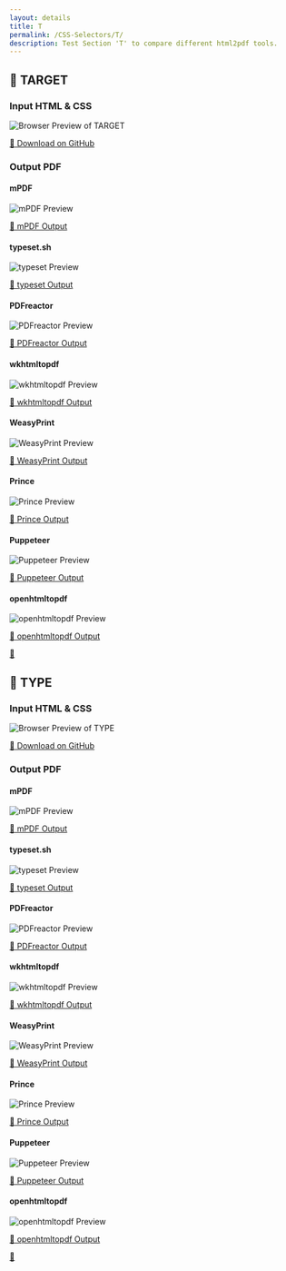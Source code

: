 ```yaml
---
layout: details
title: T
permalink: /CSS-Selectors/T/
description: Test Section 'T' to compare different html2pdf tools.
---
```




## 🔬 TARGET

### Input HTML & CSS

<div class="browser-mockup with-url">
    <div>
        <img src="/{{ page.path }}/../browser_screenshot__html_CSS_Selectors_T_target.html.pdf.png" alt="Browser Preview of TARGET" />
    </div>
</div>
<p>
    <a href="https://raw.githubusercontent.com/azettl/compare.html2pdf.tools/master//html/CSS%20Selectors/T/target.html" target="_blank" rel="noopener">📄 Download on GitHub</a>
</p>

### Output PDF

<div class="details-boxes">
    <div>
        <h4>mPDF</h4>
        <img src="/{{ page.path }}/../mpdf__html_CSS_Selectors_T_target.html.png" alt="mPDF Preview" />
        <p>
            <a href="/{{ page.path }}/../mpdf__html_CSS_Selectors_T_target.html.pdf" target="_blank">📕 mPDF Output</a>
        </p>
    </div>
    <div>
        <h4>typeset.sh</h4>
        <img src="/{{ page.path }}/../typeset__html_CSS_Selectors_T_target.html.png" alt="typeset Preview" />
        <p>
            <a href="/{{ page.path }}/../typeset__html_CSS_Selectors_T_target.html.pdf" target="_blank">📕 typeset Output</a>
        </p>
    </div>
    <div>
        <h4>PDFreactor</h4>
        <img src="/{{ page.path }}/../pdfreactor__html_CSS_Selectors_T_target.html.png" alt="PDFreactor Preview" />
        <p>
            <a href="/{{ page.path }}/../pdfreactor__html_CSS_Selectors_T_target.html.pdf" target="_blank">📕 PDFreactor Output</a>
        </p>
    </div>
    <div>
        <h4>wkhtmltopdf</h4>
        <img src="/{{ page.path }}/../wkhtmltopdf__html_CSS_Selectors_T_target.html.png" alt="wkhtmltopdf Preview" />
        <p>
            <a href="/{{ page.path }}/../wkhtmltopdf__html_CSS_Selectors_T_target.html.pdf" target="_blank">📕 wkhtmltopdf Output</a>
        </p>
    </div>
    <div>
        <h4>WeasyPrint</h4>
        <img src="/{{ page.path }}/../weasyprint__html_CSS_Selectors_T_target.html.png" alt="WeasyPrint Preview" />
        <p>
            <a href="/{{ page.path }}/../weasyprint__html_CSS_Selectors_T_target.html.pdf" target="_blank">📕 WeasyPrint Output</a>
        </p>
    </div>
    <div>
        <h4>Prince</h4>
        <img src="/{{ page.path }}/../princexml__html_CSS_Selectors_T_target.html.png" alt="Prince Preview" />
        <p>
            <a href="/{{ page.path }}/../princexml__html_CSS_Selectors_T_target.html.pdf" target="_blank">📕 Prince Output</a>
        </p>
    </div>
    <div>
        <h4>Puppeteer</h4>
        <img src="/{{ page.path }}/../puppeteer__html_CSS_Selectors_T_target.html.png" alt="Puppeteer Preview" />
        <p>
            <a href="/{{ page.path }}/../puppeteer__html_CSS_Selectors_T_target.html.pdf" target="_blank">📕 Puppeteer Output</a>
        </p>
    </div>
    <div>
        <h4>openhtmltopdf</h4>
        <img src="/{{ page.path }}/../openhtmltopdf__html_CSS_Selectors_T_target.html.png" alt="openhtmltopdf Preview" />
        <p>
            <a href="/{{ page.path }}/../openhtmltopdf__html_CSS_Selectors_T_target.html.pdf" target="_blank">📕 openhtmltopdf Output</a>
        </p>
    </div>
</div>

<a href="#top" class="rocket-outer">
    <span class="rocket">🚀</span>
</a>

## 🔬 TYPE

### Input HTML & CSS

<div class="browser-mockup with-url">
    <div>
        <img src="/{{ page.path }}/../browser_screenshot__html_CSS_Selectors_T_type.html.pdf.png" alt="Browser Preview of TYPE" />
    </div>
</div>
<p>
    <a href="https://raw.githubusercontent.com/azettl/compare.html2pdf.tools/master//html/CSS%20Selectors/T/type.html" target="_blank" rel="noopener">📄 Download on GitHub</a>
</p>

### Output PDF

<div class="details-boxes">
    <div>
        <h4>mPDF</h4>
        <img src="/{{ page.path }}/../mpdf__html_CSS_Selectors_T_type.html.png" alt="mPDF Preview" />
        <p>
            <a href="/{{ page.path }}/../mpdf__html_CSS_Selectors_T_type.html.pdf" target="_blank">📕 mPDF Output</a>
        </p>
    </div>
    <div>
        <h4>typeset.sh</h4>
        <img src="/{{ page.path }}/../typeset__html_CSS_Selectors_T_type.html.png" alt="typeset Preview" />
        <p>
            <a href="/{{ page.path }}/../typeset__html_CSS_Selectors_T_type.html.pdf" target="_blank">📕 typeset Output</a>
        </p>
    </div>
    <div>
        <h4>PDFreactor</h4>
        <img src="/{{ page.path }}/../pdfreactor__html_CSS_Selectors_T_type.html.png" alt="PDFreactor Preview" />
        <p>
            <a href="/{{ page.path }}/../pdfreactor__html_CSS_Selectors_T_type.html.pdf" target="_blank">📕 PDFreactor Output</a>
        </p>
    </div>
    <div>
        <h4>wkhtmltopdf</h4>
        <img src="/{{ page.path }}/../wkhtmltopdf__html_CSS_Selectors_T_type.html.png" alt="wkhtmltopdf Preview" />
        <p>
            <a href="/{{ page.path }}/../wkhtmltopdf__html_CSS_Selectors_T_type.html.pdf" target="_blank">📕 wkhtmltopdf Output</a>
        </p>
    </div>
    <div>
        <h4>WeasyPrint</h4>
        <img src="/{{ page.path }}/../weasyprint__html_CSS_Selectors_T_type.html.png" alt="WeasyPrint Preview" />
        <p>
            <a href="/{{ page.path }}/../weasyprint__html_CSS_Selectors_T_type.html.pdf" target="_blank">📕 WeasyPrint Output</a>
        </p>
    </div>
    <div>
        <h4>Prince</h4>
        <img src="/{{ page.path }}/../princexml__html_CSS_Selectors_T_type.html.png" alt="Prince Preview" />
        <p>
            <a href="/{{ page.path }}/../princexml__html_CSS_Selectors_T_type.html.pdf" target="_blank">📕 Prince Output</a>
        </p>
    </div>
    <div>
        <h4>Puppeteer</h4>
        <img src="/{{ page.path }}/../puppeteer__html_CSS_Selectors_T_type.html.png" alt="Puppeteer Preview" />
        <p>
            <a href="/{{ page.path }}/../puppeteer__html_CSS_Selectors_T_type.html.pdf" target="_blank">📕 Puppeteer Output</a>
        </p>
    </div>
    <div>
        <h4>openhtmltopdf</h4>
        <img src="/{{ page.path }}/../openhtmltopdf__html_CSS_Selectors_T_type.html.png" alt="openhtmltopdf Preview" />
        <p>
            <a href="/{{ page.path }}/../openhtmltopdf__html_CSS_Selectors_T_type.html.pdf" target="_blank">📕 openhtmltopdf Output</a>
        </p>
    </div>
</div>

<a href="#top" class="rocket-outer">
    <span class="rocket">🚀</span>
</a>


